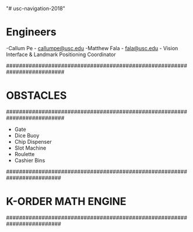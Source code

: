 "# usc-navigation-2018"

# Engineers
-Callum Pe - callumpe@usc.edu
-Matthew Fala - fala@usc.edu - Vision Interface & Landmark Positioning Coordinator 

##########################################################################
# OBSTACLES
##########################################################################
- Gate
- Dice Buoy
- Chip Dispenser
- Slot Machine
- Roulette
- Cashier Bins


#########################################################################
# K-ORDER MATH ENGINE
#########################################################################
